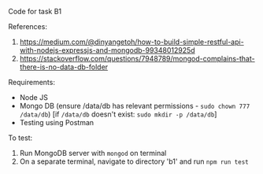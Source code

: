 Code for task B1

References:
1) https://medium.com/@dinyangetoh/how-to-build-simple-restful-api-with-nodejs-expressjs-and-mongodb-99348012925d
2) https://stackoverflow.com/questions/7948789/mongod-complains-that-there-is-no-data-db-folder

Requirements:
- Node JS
- Mongo DB (ensure /data/db has relevant permissions - `sudo chown 777 /data/db`) [if `/data/db` doesn't exist: `sudo mkdir -p /data/db`]
- Testing using Postman

To test:
1) Run MongoDB server with `mongod` on terminal
2) On a separate terminal, navigate to directory 'b1' and run `npm run test`
